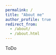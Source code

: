 ```yaml
---
permalink: /
title: "About me"
author_profile: true
redirect_from: 
  - /about/
  - /about.html
---
```



ToDo